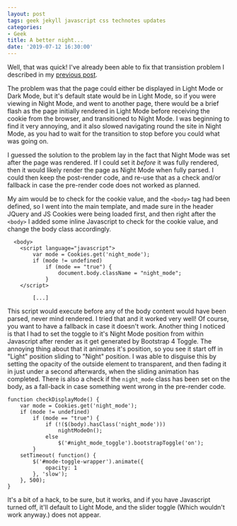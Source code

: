 ```yaml
---
layout: post
tags: geek jekyll javascript css technotes updates
categories:
- Geek
title: A better night...
date: '2019-07-12 16:30:00'
---
```


Well, that was quick! I've already been able to fix that transistion problem I described in my [previous post]({{"/2019/07/12/night-mode.html"|relative_url}}). 

The problem was that the page could either be displayed in Light Mode or Dark Mode, but it's default state would be in Light Mode, so if you were viewing in Night Mode, and went to another page, there would be a brief flash as the page initially rendered in Light Mode before receiving the cookie from the browser, and transitioned to Night Mode. I was beginning to find it very annoying, and it also slowed navigating round the site in Night Mode, as you had to wait for the transition to stop before you could what was going on. 

I guessed the solution to the problem lay in the fact that Night Mode was set after the page was rendered. If I could set it *before* it was fully rendered, then it would likely render the page as Night Mode when fully parsed. I could then keep the post-render code, and re-use that as a check and/or fallback in case the pre-render code does not worked as planned.

My aim would be to check for the cookie value, and the `<body>` tag had been defined, so I went into the main template, and made sure in the header JQuery and JS Cookies were being loaded first, and then right after the `<body>` I added some inline Javascript to check for the cookie value, and change the body class accordingly.

```
  <body>
  	<script language="javascript">
		var mode = Cookies.get('night_mode');
		if (mode != undefined)
			if (mode == "true") {
		  		document.body.className = "night_mode";
			}
  	</script>
		
		[...]
```

This script would execute before any of the body content would have been parsed, never mind rendered. I tried that and it worked very well! Of course, you want to have a fallback in case it doesn't work. Another thing I noticed is that I had to set the toggle to it's Night Mode position from within Javascript after render as it get generated by Bootstrap 4 Toggle. The annoying thing about that it animates it's position, so you see it start off in "Light" position sliding to "Night" position. I was able to disguise this by setting the opacity of the outside element to transparent, and then fading it in just under a second afterwards, when the sliding animation has completed. There is also a check if the `night_mode` class has been set on the body, as a fall-back in case something went wrong in the pre-render code.

```
function checkDisplayMode() {
	var mode = Cookies.get('night_mode');
	if (mode != undefined)
		if (mode == "true") {
			if (!($(body).hasClass('night_mode')))
				nightModeOn();
			else
				$('#night_mode_toggle').bootstrapToggle('on');
		}
	setTimeout( function() {
		$('#mode-toggle-wrapper').animate({
		    opacity: 1
		}, 'slow');
	}, 500);
}
```

It's a bit of a hack, to be sure, but it works, and if you have Javascript turned off, it'll default to Light Mode, and the slider toggle (Which wouldn't work anyway.) does not appear.